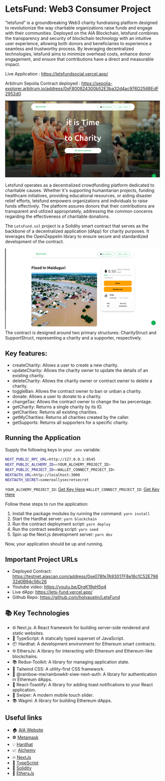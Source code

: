 # LetsFund: Web3 Consumer Project

"letsfund" is a groundbreaking Web3 charity fundraising platform designed to revolutionize the way charitable organizations raise funds and engage with their communities. Deployed on the AIA Blockchain, letsfund combines the transparency and security of blockchain technology with an intuitive user experience, allowing both donors and beneficiaries to experience a seamless and trustworthy process. By leveraging decentralized technologies, letsfund aims to minimize overhead costs, enhance donor engagement, and ensure that contributions have a direct and measurable impact.

Live Application : https://letsfundsocial.vercel.app/

Arbitrum Sepolia Contract deployed : https://sepolia-explorer.arbitrum.io/address/0xF800824300b52E3ba32d4ac976D256BEdF2952d0



![Charity Marketplace](./screenshots/letsfund2.png)

Letsfund operates as a decentralized crowdfunding platform dedicated to charitable causes. Whether it's supporting humanitarian projects, funding healthcare initiatives, providing educational resources, or aiding disaster relief efforts, letsfund empowers organizations and individuals to raise funds effectively. The platform assures donors that their contributions are transparent and utilized appropriately, addressing the common concerns regarding the effectiveness of charitable donations.

The `LetsFund.sol` project is a Solidity smart contract that serves as the backbone of a decentralized application (dApp) for charity purposes. It leverages the OpenZeppelin library to ensure secure and standardized development of the contract.

![Charity Marketplace](./screenshots/letsfund3.png)
The contract is designed around two primary structures: CharityStruct and SupportStruct, representing a charity and a supporter, respectively.

## Key features:

- createCharity: Allows a user to create a new charity.
- updateCharity: Allows the charity owner to update the details of an existing charity.
- deleteCharity: Allows the charity owner or contract owner to delete a charity.
- toggleBan: Allows the contract owner to ban or unban a charity.
- donate: Allows a user to donate to a charity.
- changeTax: Allows the contract owner to change the tax percentage.
- getCharity: Returns a single charity by its ID.
- getCharities: Returns all existing charities.
- getMyCharities: Returns all charities created by the caller.
- getSupports: Returns all supporters for a specific charity.

## Running the Application

Supply the following keys in your `.env` variable:

```sh
NEXT_PUBLIC_RPC_URL=http://127.0.0.1:8545
NEXT_PUBLIC_ALCHEMY_ID=<YOUR_ALCHEMY_PROJECT_ID>
NEXT_PUBLIC_PROJECT_ID=<WALLET_CONNECT_PROJECT_ID>
NEXTAUTH_URL=http://localhost:3000
NEXTAUTH_SECRET=somereallysecretsecret
```

`YOUR_ALCHEMY_PROJECT_ID`: [Get Key Here](https://dashboard.alchemy.com/)
`WALLET_CONNECT_PROJECT_ID`: [Get Key Here](https://cloud.walletconnect.com/sign-in)

Follow these steps to run the application:

1. Install the package modules by running the command: `yarn install`
2. Start the Hardhat server: `yarn blockchain`
3. Run the contract deployment script: `yarn deploy`
4. Run the contract seeding script: `yarn seed`
5. Spin up the Next.js development server: `yarn dev`

Now, your application should be up and running.

## Important Project URLs

- Deployed Contract: https://testnet.aiascan.com/address/0xe078fe7A93017F8e18c1C52E79632d0B94c56c26
- Youtube video: https://youtu.be/DrqK19pH5q4
- Live dApp: https://lets-fund.vercel.app/
- Github Repo: https://github.com/holyaustin/LetsFund

## 📚 Key Technologies

- 🌐 Next.js: A React framework for building server-side rendered and static websites.
- 📘 TypeScript: A statically typed superset of JavaScript.
- 📦 Hardhat: A development environment for Ethereum smart contracts.
- 🌐 EthersJs: A library for interacting with Ethereum and Ethereum-like blockchains.
- 📚 Redux-Toolkit: A library for managing application state.
- 🎨 Tailwind CSS: A utility-first CSS framework.
- 🌈 @rainbow-me/rainbowkit-siwe-next-auth: A library for authentication in Ethereum dApps.
- 📝 React-Toastify: A library for adding toast notifications to your React application.
- 📜 Swiper: A modern mobile touch slider.
- 📚 Wagmi: A library for building Ethereum dApps.

## Useful links

- 🏠 [AIA Website](https://www.aiachain.org/en)
- ⚽ [Metamask](https://metamask.io/)
- 💡 [Hardhat](https://hardhat.org/)
- 📈 [Alchemy](https://dashboard.alchemy.com/)
- 🔥 [NextJs](https://nextjs.org/)
- 🎅 [TypeScript](https://www.typescriptlang.org/)
- 🐻 [Solidity](https://soliditylang.org/)
- 👀 [EthersJs](https://docs.ethers.io/v5/)